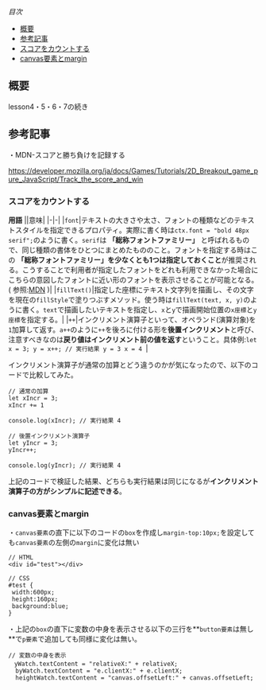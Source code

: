*目次*
* [概要](#概要)
* [参考記事](#参考記事)
* [スコアをカウントする](#スコアをカウントする)
* [canvas要素とmargin](#canvas要素とmargin)

## 概要

lesson4・5・6・7の続き

## 参考記事

・MDN-スコアと勝ち負けを記録する

https://developer.mozilla.org/ja/docs/Games/Tutorials/2D_Breakout_game_pure_JavaScript/Track_the_score_and_win

### スコアをカウントする

**用語**
||意味|
|-|-|
|`font`|テキストの大きさや太さ、フォントの種類などのテキストスタイルを指定できるプロパティ。実際に書く時は`ctx.font = "bold 48px serif";`のように書く。`serif`は **「総称フォントファミリー」** と呼ばれるもので、同じ種類の書体をひとつにまとめたもののこと。フォントを指定する時はこの **「総称フォントファミリー」を少なくとも1つは指定しておくこと**が推奨される。こうすることで利用者が指定したフォントをどれも利用できなかった場合にこちらの意図したフォントに近い形のフォントを表示させることが可能となる。( 参照:[MDN](https://developer.mozilla.org/ja/docs/Web/CSS/font-family) )|
|`fillText()`|指定した座標にテキスト文字列を描画し、その文字を現在の`fillStyle`で塗りつぶすメソッド。使う時は`fillText(text, x, y)`のように書く。`text`で描画したいテキストを指定し、`x`と`y`で描画開始位置の`x座標`と`y座標`を指定する。|
|`++`|インクリメント演算子といって、オペランド(演算対象)を`1`加算して返す。`a++`のように`++`を後ろに付ける形を**後置インクリメント**と呼び、注意すべきなのは**戻り値はインクリメント前の値を返す**ということ。具体例:`let x = 3; y = x++; // 実行結果 y = 3 x = 4 `|

インクリメント演算子が通常の加算とどう違うのかが気になったので、以下のコードで比較してみた。

```
// 通常の加算
let xIncr = 3;
xIncr += 1

console.log(xIncr); // 実行結果 4

// 後置インクリメント演算子
let yIncr = 3;
yIncr++;

console.log(yIncr); // 実行結果 4
```

上記のコードで検証した結果、どちらも実行結果は同じになるが**インクリメント演算子の方がシンプルに記述できる**。

### canvas要素とmargin

・`canvas要素`の直下に以下のコードの`box`を作成し`margin-top:10px;`を設定しても`canvas要素`の左側の`margin`に変化は無い

```
// HTML
<div id="test"></div>

// CSS
#test {
 width:600px;
 height:160px;
 background:blue;
}
```
・上記の`box`の直下に変数の中身を表示させる以下の三行を**`button要素`は無し**で`p要素`で追加しても同様に変化は無い。

```
// 変数の中身を表示
　yWatch.textContent = "relativeX:" + relativeX;
  byWatch.textContent = "e.clientX:" + e.clientX;
  heightWatch.textContent = "canvas.offsetLeft:" + canvas.offsetLeft;
```
